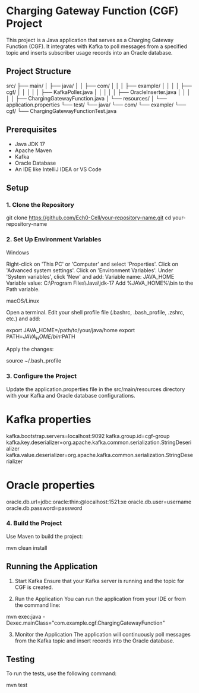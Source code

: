 # Charging Gateway Function (CGF) Project

This project is a Java application that serves as a Charging Gateway Function (CGF). It integrates with Kafka to poll messages from a specified topic and inserts subscriber usage records into an Oracle database.

## Project Structure

src/
├── main/
│ ├── java/
│ │ ├── com/
│ │ │ ├── example/
│ │ │ │ ├── cgf/
│ │ │ │ │ ├── KafkaPoller.java
│ │ │ │ │ ├── OracleInserter.java
│ │ │ │ │ ├── ChargingGatewayFunction.java
│ └── resources/
│ └── application.properties
└── test/
└── java/
└── com/
└── example/
└── cgf/
└── ChargingGatewayFunctionTest.java

## Prerequisites

- Java JDK 17
- Apache Maven
- Kafka
- Oracle Database
- An IDE like IntelliJ IDEA or VS Code

## Setup

### 1. Clone the Repository

git clone https://github.com/Ech0-Cell/your-repository-name.git
cd your-repository-name

### 2. Set Up Environment Variables

Windows

Right-click on 'This PC' or 'Computer' and select 'Properties'.
Click on 'Advanced system settings'.
Click on 'Environment Variables'.
Under 'System variables', click 'New' and add:
Variable name: JAVA_HOME
Variable value: C:\Program Files\Java\jdk-17
Add %JAVA_HOME%\bin to the Path variable.

macOS/Linux

Open a terminal.
Edit your shell profile file (.bashrc, .bash_profile, .zshrc, etc.) and add:

export JAVA_HOME=/path/to/your/java/home
export PATH=$JAVA_HOME/bin:$PATH

Apply the changes:

source ~/.bash_profile

### 3. Configure the Project

Update the application.properties file in the src/main/resources directory with your Kafka and Oracle database configurations.

# Kafka properties

kafka.bootstrap.servers=localhost:9092
kafka.group.id=cgf-group
kafka.key.deserializer=org.apache.kafka.common.serialization.StringDeserializer
kafka.value.deserializer=org.apache.kafka.common.serialization.StringDeserializer

# Oracle properties

oracle.db.url=jdbc:oracle:thin:@localhost:1521:xe
oracle.db.user=username
oracle.db.password=password

### 4. Build the Project

Use Maven to build the project:

mvn clean install

## Running the Application

1. Start Kafka
Ensure that your Kafka server is running and the topic for CGF is created.

2. Run the Application
You can run the application from your IDE or from the command line:

mvn exec:java -Dexec.mainClass="com.example.cgf.ChargingGatewayFunction"

3. Monitor the Application
The application will continuously poll messages from the Kafka topic and insert records into the Oracle database.

## Testing

To run the tests, use the following command:

mvn test
